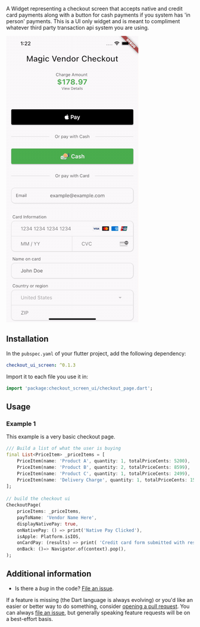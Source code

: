 
A Widget representing a checkout screen that accepts native and credit card payments along with a button for cash payments if you system has 'in person' payments. This is a UI only widget and is meant to compliment whatever third party transaction api system you are using.


![A gif demonstrating the radio group in action.](./demo/checkout_screen_ui_demo.gif)

## Installation

In the `pubspec.yaml` of your flutter project, add the following dependency:
 ``` yaml dependencies:
 checkout_ui_screen: ^0.1.3
```
Import it to each file you use it in:
 ``` dart
 import 'package:checkout_screen_ui/checkout_page.dart';
 ```

## Usage

### Example 1

This example is a very basic checkout page.

```dart
/// Build a list of what the user is buying
final List<PriceItem> _priceItems = [
    PriceItem(name: 'Product A', quantity: 1, totalPriceCents: 5200),
    PriceItem(name: 'Product B', quantity: 2, totalPriceCents: 8599),
    PriceItem(name: 'Product C', quantity: 1, totalPriceCents: 2499),
    PriceItem(name: 'Delivery Charge', quantity: 1, totalPriceCents: 1599),
];

// build the checkout ui
CheckoutPage(
    priceItems: _priceItems,
    payToName: 'Vendor Name Here',
    displayNativePay: true,
    onNativePay: () => print('Native Pay Clicked'),
    isApple: Platform.isIOS,
    onCardPay: (results) => print( 'Credit card form submitted with results: $results'),
    onBack: ()=> Navigator.of(context).pop(),
);
```

## Additional information

- Is there a _bug_ in the code? [File an issue][issue].

If a feature is missing (the Dart language is always evolving) or you'd like an
easier or better way to do something, consider [opening a pull request][pull].
You can always [file an issue][issue], but generally speaking feature requests
will be on a best-effort basis.

[issue]: https://github.com/jonesw5/checkout_screen_ui/issues
[pull]: https://github.com/jonesw5/checkout_screen_ui/pulls
